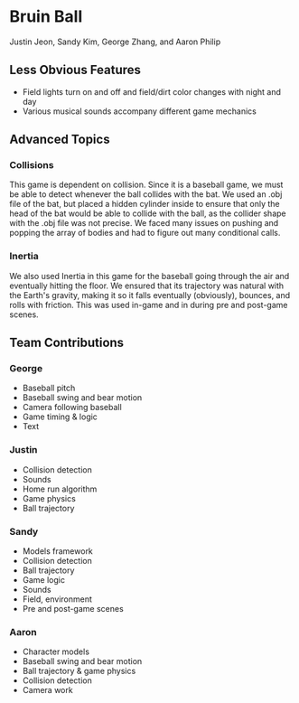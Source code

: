 # Bruin Ball

Justin Jeon, Sandy Kim, George Zhang, and Aaron Philip

## Less Obvious Features

- Field lights turn on and off and field/dirt color changes with night and day
- Various musical sounds accompany different game mechanics

## Advanced Topics

### Collisions
This game is dependent on collision. Since it is a baseball game, we must be able to detect whenever the ball collides with the bat. We used an .obj file of the bat, but placed a hidden cylinder inside to ensure that only the head of the bat would be able to collide with the ball, as the collider shape with the .obj file was not precise. We faced many issues on pushing and popping the array of bodies and had to figure out many conditional calls.

### Inertia
We also used Inertia in this game for the baseball going through the air and eventually hitting the floor. We ensured that its trajectory was natural with the Earth's gravity, making it so it falls eventually (obviously), bounces, and rolls with friction. This was used in-game and in during pre and post-game scenes.

## Team Contributions

### George

- Baseball pitch
- Baseball swing and bear motion
- Camera following baseball
- Game timing & logic
- Text

### Justin

- Collision detection
- Sounds
- Home run algorithm
- Game physics
- Ball trajectory

### Sandy

- Models framework
- Collision detection
- Ball trajectory
- Game logic
- Sounds
- Field, environment
- Pre and post-game scenes

### Aaron

- Character models
- Baseball swing and bear motion
- Ball trajectory & game physics
- Collision detection
- Camera work
